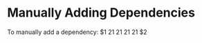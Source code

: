 [title]: # (Manually Adding Dependencies)
[tags]: # (Manually Adding Dependencies)
[priority]: # (1000)

# Manually Adding Dependencies

To manually add a dependency:
$1
$2$1
$2$1
$2$1
$2$1
$2